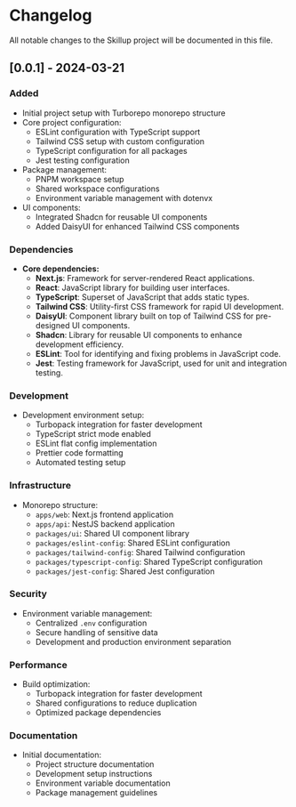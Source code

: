 # Changelog

All notable changes to the Skillup project will be documented in this file.

## [0.0.1] - 2024-03-21
### Added
- Initial project setup with Turborepo monorepo structure
- Core project configuration:
  - ESLint configuration with TypeScript support
  - Tailwind CSS setup with custom configuration
  - TypeScript configuration for all packages
  - Jest testing configuration
- Package management:
  - PNPM workspace setup
  - Shared workspace configurations
  - Environment variable management with dotenvx
- UI components:
  - Integrated Shadcn for reusable UI components
  - Added DaisyUI for enhanced Tailwind CSS components

### Dependencies
- **Core dependencies:**
  - **Next.js**: Framework for server-rendered React applications.
  - **React**: JavaScript library for building user interfaces.
  - **TypeScript**: Superset of JavaScript that adds static types.
  - **Tailwind CSS**: Utility-first CSS framework for rapid UI development.
  - **DaisyUI**: Component library built on top of Tailwind CSS for pre-designed UI components.
  - **Shadcn**: Library for reusable UI components to enhance development efficiency.
  - **ESLint**: Tool for identifying and fixing problems in JavaScript code.
  - **Jest**: Testing framework for JavaScript, used for unit and integration testing.

### Development
- Development environment setup:
  - Turbopack integration for faster development
  - TypeScript strict mode enabled
  - ESLint flat config implementation
  - Prettier code formatting
  - Automated testing setup

### Infrastructure
- Monorepo structure:
  - `apps/web`: Next.js frontend application
  - `apps/api`: NestJS backend application
  - `packages/ui`: Shared UI component library
  - `packages/eslint-config`: Shared ESLint configuration
  - `packages/tailwind-config`: Shared Tailwind configuration
  - `packages/typescript-config`: Shared TypeScript configuration
  - `packages/jest-config`: Shared Jest configuration

### Security
- Environment variable management:
  - Centralized `.env` configuration
  - Secure handling of sensitive data
  - Development and production environment separation

### Performance
- Build optimization:
  - Turbopack integration for faster development
  - Shared configurations to reduce duplication
  - Optimized package dependencies

### Documentation
- Initial documentation:
  - Project structure documentation
  - Development setup instructions
  - Environment variable documentation
  - Package management guidelines